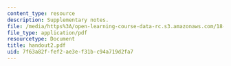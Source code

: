 ```yaml
---
content_type: resource
description: Supplementary notes.
file: /media/https%3A/open-learning-course-data-rc.s3.amazonaws.com/18-075-advanced-calculus-for-engineers-fall-2004/7f63a82ffef2ae3ef31bc94a719d2fa7_handout2.pdf
file_type: application/pdf
resourcetype: Document
title: handout2.pdf
uid: 7f63a82f-fef2-ae3e-f31b-c94a719d2fa7
---
```

